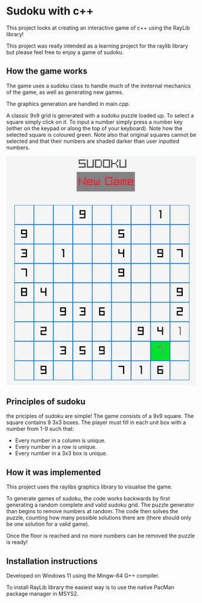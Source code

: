 # Sudoku with c++

This project looks at creating an interactive game of c++ using the RayLib library!

This project was really intended as a learning project for the raylib library but please feel free to enjoy a game of sudoku.

## How the game works

The game uses a sudoku class to handle much of the innternal mechanics of the game, as well as generating new games.


The graphics generation are handled in main.cpp. 

A classic 9x9 grid is generated with a sudoku puzzle loaded up. To select a square simply click on it. To input a number simply press a number key (either on the keypad or along the top of your keyboard). Note how the selected square is coloured green. Note also that original squares cannot be selected and that their numbers are shaded darker than user inputted numbers.

![Sudoku Game board](https://github.com/jscanlo1/sudoku/blob/master/images/sudoku.png)  

## Principles of sudoku

the priciples of sudoku are simple! The game consists of a 9x9 square. The square contains 9 3x3 boxes. The player must fill in each unit box with a number from 1-9 such that:

 - Every number in a column is unique.
 - Every number in a row is unique.
 - Every number in a 3x3 box is unique.

## How it was implemented

This project uses the raylibs graphics library to visualise the game.

To generate games of sudoku, the code works backwards by first generating a random complete and valid sudoku grid. The puzzle generator than begins to remove numbers at random. The code then solves the puzzle, counting how many possible solutions there are (there should only be one solution for a valid game). 

Once the floor is reached and no more numbers can be removed the puzzle is ready!

## Installation instructions

Developed on Windows 11 using the Mingw-64 G++ compiler.

To install RayLib library the easiest way is to use the native PacMan package manager in MSYS2.